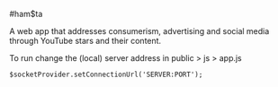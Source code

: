 #ham$ta

A web app that addresses consumerism, advertising and social media through YouTube stars and their content.

To run change the (local) server address in public > js > app.js

`$socketProvider.setConnectionUrl('SERVER:PORT');`